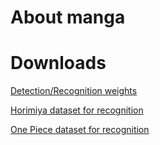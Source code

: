 # About manga

# Downloads

[Detection/Recognition weights](https://drive.google.com/file/d/1MSzX_rw0AMj5Hq24r3WXHn8j00EIyxHU/view?usp=sharing)

[Horimiya dataset for recognition](https://drive.google.com/file/d/1MSzX_rw0AMj5Hq24r3WXHn8j00EIyxHU/view?usp=sharing)

[One Piece dataset for recognition](https://drive.google.com/file/d/1MSzX_rw0AMj5Hq24r3WXHn8j00EIyxHU/view?usp=sharing)

